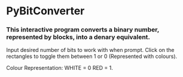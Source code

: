 # PyBitConverter

### This interactive program converts a binary number, represented by blocks, into a denary equivalent.

Input desired number of bits to work with when prompt. Click on the rectangles to toggle them between 1 or 0 (Represented with colours).

Colour Representation:
WHITE = 0
RED = 1.
